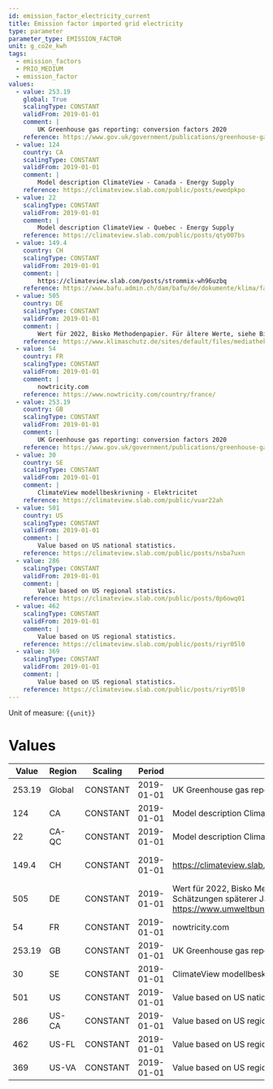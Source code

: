 ```yaml
---
id: emission_factor_electricity_current
title: Emission factor imported grid electricity
type: parameter
parameter_type: EMISSION_FACTOR
unit: g_co2e_kwh
tags:
  - emission_factors
  - PRIO_MEDIUM
  - emission_factor
values:
  - value: 253.19
    global: True
    scalingType: CONSTANT
    validFrom: 2019-01-01
    comment: |
        UK Greenhouse gas reporting: conversion factors 2020
    reference: https://www.gov.uk/government/publications/greenhouse-gas-reporting-conversion-factors-2020
  - value: 124
    country: CA
    scalingType: CONSTANT
    validFrom: 2019-01-01
    comment: |
        Model description ClimateView - Canada - Energy Supply
    reference: https://climateview.slab.com/public/posts/ewedpkpo
  - value: 22
    scalingType: CONSTANT
    validFrom: 2019-01-01
    comment: |
        Model description ClimateView - Quebec - Energy Supply
    reference: https://climateview.slab.com/public/posts/qty007bs
  - value: 149.4
    country: CH
    scalingType: CONSTANT
    validFrom: 2019-01-01
    comment: |
        https://climateview.slab.com/posts/strommix-wh96uzbq
    reference: https://www.bafu.admin.ch/dam/bafu/de/dokumente/klima/fachinfo-daten/Umweltbilanz%20Strommix%20Schweiz%202014%20.pdf.download.pdf/589-Umweltbilanz-Strommix-Schweiz-2014-v3_0.pdf
  - value: 505
    country: DE
    scalingType: CONSTANT
    validFrom: 2019-01-01
    comment: |
        Wert für 2022, Bisko Methodenpapier. Für ältere Werte, siehe Bisko Methodenpapier, für Schätzungen späterer Jahre, siehe UBA https://www.umweltbundesamt.de/sites/default/files/medien/11850/publikationen/13_2025_cc.pdf.
    reference: https://www.klimaschutz.de/sites/default/files/mediathek/dokumente/Agentur_Methodenpapier_BISKO_Juli-24.pdf
  - value: 54
    country: FR
    scalingType: CONSTANT
    validFrom: 2019-01-01
    comment: |
        nowtricity.com
    reference: https://www.nowtricity.com/country/france/
  - value: 253.19
    country: GB
    scalingType: CONSTANT
    validFrom: 2019-01-01
    comment: |
        UK Greenhouse gas reporting: conversion factors 2020
    reference: https://www.gov.uk/government/publications/greenhouse-gas-reporting-conversion-factors-2020
  - value: 30
    country: SE
    scalingType: CONSTANT
    validFrom: 2019-01-01
    comment: |
        ClimateView modellbeskrivning - Elektricitet
    reference: https://climateview.slab.com/public/vuar22ah
  - value: 501
    country: US
    scalingType: CONSTANT
    validFrom: 2019-01-01
    comment: |
        Value based on US national statistics.
    reference: https://climateview.slab.com/public/posts/nsba7uxn
  - value: 286
    scalingType: CONSTANT
    validFrom: 2019-01-01
    comment: |
        Value based on US regional statistics.
    reference: https://climateview.slab.com/public/posts/0p6owq01
  - value: 462
    scalingType: CONSTANT
    validFrom: 2019-01-01
    comment: |
        Value based on US regional statistics.
    reference: https://climateview.slab.com/public/posts/riyr05l0
  - value: 369
    scalingType: CONSTANT
    validFrom: 2019-01-01
    comment: |
        Value based on US regional statistics.
    reference: https://climateview.slab.com/public/posts/riyr05l0
---
```



Unit of measure: `{{unit}}`


# Values


| Value | Region | Scaling | Period | Comment | Reference |
|-------|--------|---------|--------|---------|-----------|
| 253.19 | Global | CONSTANT | 2019-01-01 | UK Greenhouse gas reporting: conversion factors 2020 | https://www.gov.uk/government/publications/greenhouse-gas-reporting-conversion-factors-2020 |
| 124 | CA | CONSTANT | 2019-01-01 | Model description ClimateView - Canada - Energy Supply | https://climateview.slab.com/public/posts/ewedpkpo |
| 22 | CA-QC | CONSTANT | 2019-01-01 | Model description ClimateView - Quebec - Energy Supply | https://climateview.slab.com/public/posts/qty007bs |
| 149.4 | CH | CONSTANT | 2019-01-01 | https://climateview.slab.com/posts/strommix-wh96uzbq | https://www.bafu.admin.ch/dam/bafu/de/dokumente/klima/fachinfo-daten/Umweltbilanz%20Strommix%20Schweiz%202014%20.pdf.download.pdf/589-Umweltbilanz-Strommix-Schweiz-2014-v3_0.pdf |
| 505 | DE | CONSTANT | 2019-01-01 | Wert für 2022, Bisko Methodenpapier. Für ältere Werte, siehe Bisko Methodenpapier, für Schätzungen späterer Jahre, siehe UBA https://www.umweltbundesamt.de/sites/default/files/medien/11850/publikationen/13_2025_cc.pdf. | https://www.klimaschutz.de/sites/default/files/mediathek/dokumente/Agentur_Methodenpapier_BISKO_Juli-24.pdf |
| 54 | FR | CONSTANT | 2019-01-01 | nowtricity.com | https://www.nowtricity.com/country/france/ |
| 253.19 | GB | CONSTANT | 2019-01-01 | UK Greenhouse gas reporting: conversion factors 2020 | https://www.gov.uk/government/publications/greenhouse-gas-reporting-conversion-factors-2020 |
| 30 | SE | CONSTANT | 2019-01-01 | ClimateView modellbeskrivning - Elektricitet | https://climateview.slab.com/public/vuar22ah |
| 501 | US | CONSTANT | 2019-01-01 | Value based on US national statistics. | https://climateview.slab.com/public/posts/nsba7uxn |
| 286 | US-CA | CONSTANT | 2019-01-01 | Value based on US regional statistics. | https://climateview.slab.com/public/posts/0p6owq01 |
| 462 | US-FL | CONSTANT | 2019-01-01 | Value based on US regional statistics. | https://climateview.slab.com/public/posts/riyr05l0 |
| 369 | US-VA | CONSTANT | 2019-01-01 | Value based on US regional statistics. | https://climateview.slab.com/public/posts/riyr05l0 |


